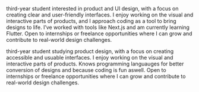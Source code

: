 third-year student interested in product and UI design, with a focus on creating clear and user-friendly interfaces. I enjoy working on the visual and interactive parts of products, and I approach coding as a tool to bring designs to life. I’ve worked with tools like Next.js and am currently learning Flutter. Open to internships or freelance opportunities where I can grow and contribute to real-world design challenges.

third-year student studying product design, with a focus on creating accessible and usuable interfaces. I enjoy working on the visual and interactive parts of products. Knows programming languauges for better conversion of designs and because coding is fun aswell. Open to internships or freelance opportunities where I can grow and contribute to real-world design challenges.
